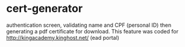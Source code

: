 # cert-generator
authentication screen, validating name and CPF (personal ID) then generating a pdf certificate for download. This feature was coded for http://kingacademy.kinghost.net/ (ead portal)
